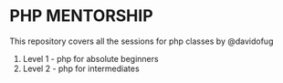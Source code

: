 # PHP MENTORSHIP
This repository covers all the sessions for php classes by @davidofug
1. Level 1 - php for absolute beginners
2. Level 2 - php for intermediates